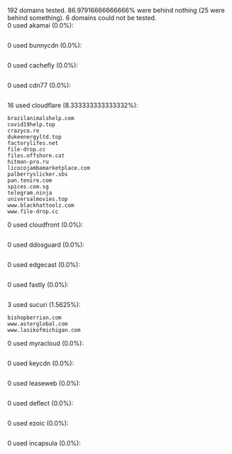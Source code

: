 192 domains tested. 86.97916666666666% were behind nothing (25 were behind something). 6 domains could not be tested.<br>
0 used akamai (0.0%):
```

```

0 used bunnycdn (0.0%):
```

```

0 used cachefly (0.0%):
```

```

0 used cdn77 (0.0%):
```

```

16 used cloudflare (8.333333333333332%):
```
brazilanimalshelp.com
covid19help.top
crazyco.re
dukeenergyltd.top
factorylifes.net
file-drop.cc
files.offshore.cat
hitman-pro.ru
licocojambamarketplace.com
palberryslicker.sbs
pan.tenire.com
spices.com.sg
telegram.ninja
universalmovies.top
www.blackhattoolz.com
www.file-drop.cc
```

0 used cloudfront (0.0%):
```

```

0 used ddosguard (0.0%):
```

```

0 used edgecast (0.0%):
```

```

0 used fastly (0.0%):
```

```

3 used sucuri (1.5625%):
```
bishopberrian.com
www.asterglobal.com
www.lasikofmichigan.com
```

0 used myracloud (0.0%):
```

```

0 used keycdn (0.0%):
```

```

0 used leaseweb (0.0%):
```

```

0 used deflect (0.0%):
```

```

0 used ezoic (0.0%):
```

```

0 used incapsula (0.0%):
```

```
